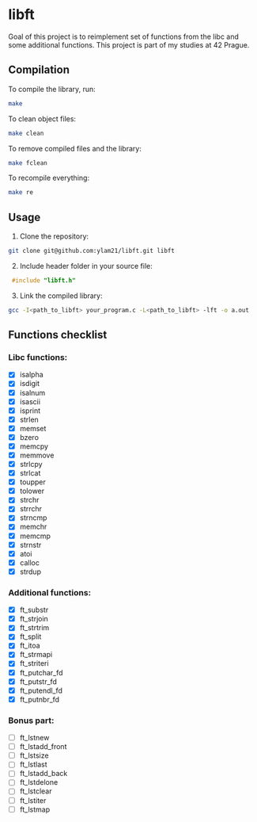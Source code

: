 # libft
Goal of this project is to reimplement set of functions from the libc and some additional functions.
This project is part of my studies at 42 Prague.

## Compilation

To compile the library, run:

```sh
make
```

To clean object files:

```sh
make clean
```

To remove compiled files and the library:

```sh
make fclean
```

To recompile everything:

```sh
make re
```

## Usage
1. Clone the repository:
```sh
git clone git@github.com:ylam21/libft.git libft
```
2. Include header folder in your source file:
```c
 #include "libft.h"
```
3. Link the compiled library:
```sh
gcc -I<path_to_libft> your_program.c -L<path_to_libft> -lft -o a.out
```
## Functions checklist
### Libc functions:
- [X] isalpha
- [X] isdigit
- [X] isalnum
- [X] isascii
- [X] isprint
- [X] strlen
- [X] memset
- [X] bzero
- [X] memcpy
- [X] memmove
- [X] strlcpy
- [X] strlcat
- [X] toupper
- [X] tolower
- [x] strchr
- [x] strrchr
- [x] strncmp
- [x] memchr
- [x] memcmp
- [x] strnstr
- [x] atoi
- [x] calloc
- [x] strdup
### Additional functions:
- [x] ft_substr
- [x] ft_strjoin
- [x] ft_strtrim
- [x] ft_split
- [x] ft_itoa
- [x] ft_strmapi
- [x] ft_striteri
- [x] ft_putchar_fd
- [x] ft_putstr_fd
- [x] ft_putendl_fd
- [x] ft_putnbr_fd
### Bonus part:
- [ ] ft_lstnew
- [ ] ft_lstadd_front
- [ ] ft_lstsize
- [ ] ft_lstlast
- [ ] ft_lstadd_back
- [ ] ft_lstdelone
- [ ] ft_lstclear
- [ ] ft_lstiter
- [ ] ft_lstmap

